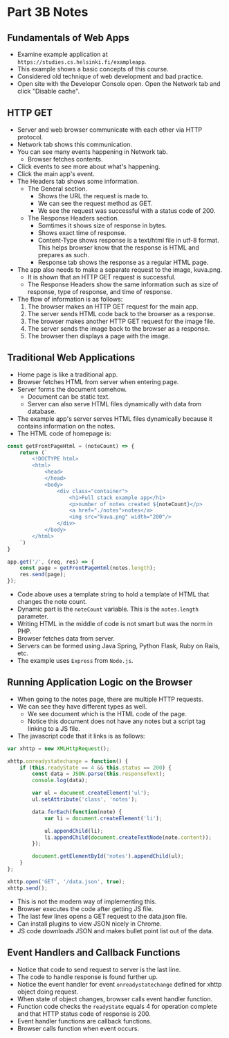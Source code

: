 # Part 3B Notes

## Fundamentals of Web Apps
- Examine example application at `https://studies.cs.helsinki.fi/exampleapp`.
- This example shows a basic concepts of this course.
- Considered old technique of web development and bad practice.
- Open site with the Developer Console open. Open the Network tab and click "Disable cache".

## HTTP GET
- Server and web browser communicate with each other via HTTP protocol.
- Network tab shows this communication.
- You can see many events happening in Network tab.
    - Browser fetches contents.
- Click events to see more about what's happening.
- Click the main app's event.
- The Headers tab shows some information.
    - The General section.
        - Shows the URL the request is made to.
        - We can see the request method as GET.
        - We see the request was successful with a status code of 200.
    - The Response Headers section.
        - Somtimes it shows size of response in bytes.
        - Shows exact time of response.
        - Content-Type shows response is a text/html file in utf-8 format. This helps browser know that the response is HTML and prepares as such.
        - Response tab shows the response as a regular HTML page.
- The app also needs to make a separate request to the image, kuva.png.
    - It is shown that an HTTP GET request is successful.
    - The Response Headers show the same information such as size of response, type of response, and time of response.
- The flow of information is as follows:
    1. The browser makes an HTTP GET request for the main app.
    2. The server sends HTML code back to the browser as a response.
    3. The browser makes another HTTP GET request for the image file.
    4. The server sends the image back to the browser as a response.
    5. The browser then displays a page with the image.

## Traditional Web Applications
- Home page is like a traditional app.
- Browser fetches HTML from server when entering page.
- Server forms the document somehow.
    - Document can be static text.
    - Server can also serve HTML files dynamically with data from database.
- The example app's server serves HTML files dynamically because it contains information on the notes.
- The HTML code of homepage is:
```javascript
const getFrontPageHtml = (noteCount) => {
    return (`
        <!DOCTYPE html>
        <html>
            <head>
            </head>
            <body>
                <div class="container">
                    <h1>Full stack example app</h1>
                    <p>number of notes created ${noteCount}</p>
                    <a href="./notes">notes</a>
                    <img src="kuva.png" width="200"/>
                </div>
            </body>
        </html>
    `)
}

app.get('/', (req, res) => {
    const page = getFrontPageHtml(notes.length);
    res.send(page);
});
```
- Code above uses a template string to hold a template of HTML that changes the note count.
- Dynamic part is the `noteCount` variable. This is the `notes.length` parameter.
- Writing HTML in the middle of code is not smart but was the norm in PHP.
- Browser fetches data from server.
- Servers can be formed using Java Spring, Python Flask, Ruby on Rails, etc.
- The example uses `Express` from `Node.js`.

## Running Application Logic on the Browser
- When going to the notes page, there are multiple HTTP requests.
- We can see they have different types as well.
    - We see document which is the HTML code of the page.
    - Notice this document does not have any notes but a script tag linking to a JS file.
- The javascript code that it links is as follows:
```javascript
var xhttp = new XMLHttpRequest();

xhttp.onreadystatechange = function() {
    if (this.readyState == 4 && this.status == 200) {
        const data = JSON.parse(this.responseText);
        console.log(data);

        var ul = document.createElement('ul');
        ul.setAttribute('class', 'notes');

        data.forEach(function(note) {
            var li = document.createElement('li');

            ul.appendChild(li);
            li.appendChild(document.createTextNode(note.content));
        });

        document.getElementById('notes').appendChild(ul);
    }
};

xhttp.open('GET', '/data.json', true);
xhttp.send();
```
- This is not the modern way of implementing this.
- Browser executes the code after getting JS file.
- The last few lines opens a GET request to the data.json file.
- Can install plugins to view JSON nicely in Chrome.
- JS code downloads JSON and makes bullet point list out of the data.

## Event Handlers and Callback Functions
- Notice that code to send request to server is the last line.
- The code to handle response is found further up.
- Notice the event handler for event `onreadystatechange` defined for xhttp object doing request.
- When state of object changes, browser calls event handler function.
- Function code checks the `readyState` equals 4 for operation complete and that HTTP status code of response is 200.
- Event handler functions are callback functions.
- Browser calls function when event occurs.